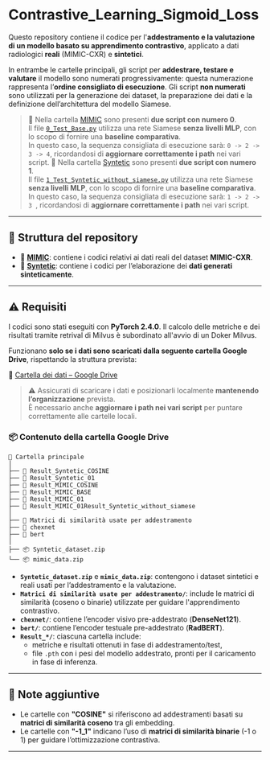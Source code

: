 # Contrastive_Learning_Sigmoid_Loss

Questo repository contiene il codice per l'**addestramento e la valutazione di un modello basato su apprendimento contrastivo**, applicato a dati radiologici **reali** (MIMIC-CXR) e **sintetici**.

In entrambe le cartelle principali, gli script per **addestrare, testare e valutare** il modello sono numerati progressivamente: questa numerazione rappresenta l’**ordine consigliato di esecuzione**. Gli script **non numerati** sono utilizzati per la generazione dei dataset, la preparazione dei dati e la definizione dell’architettura del modello Siamese.

> 🔁 Nella cartella [MIMIC](https://github.com/DusoGiulio/Contrastive_Learning_Sigmoid_Loss/tree/main/MIMIC) sono presenti **due script con numero 0**.  
> Il file [`0_Test_Base.py`](https://github.com/DusoGiulio/Contrastive_Learning_Sigmoid_Loss/blob/main/MIMIC/0_Test_Base.py) utilizza una rete Siamese **senza livelli MLP**, con lo scopo di fornire una **baseline comparativa**.  
> In questo caso, la sequenza consigliata di esecuzione sarà: `0 -> 2 -> 3 -> 4`, ricordandosi di **aggiornare correttamente i path** nei vari script.
> 🔁 Nella cartella [Syntetic](https://github.com/DusoGiulio/Contrastive_Learning_Sigmoid_Loss/tree/main/Syntetic) sono presenti **due script con numero 1**.  
> Il file [`1_Test_Syntetic_without_siamese.py`](https://github.com/DusoGiulio/Contrastive_Learning_Sigmoid_Loss/blob/main/Syntetic/1_Test_Syntetic_without_siamese.py) utilizza una rete Siamese **senza livelli MLP**, con lo scopo di fornire una **baseline comparativa**.  
> In questo caso, la sequenza consigliata di esecuzione sarà: `1 -> 2 -> 3 `, ricordandosi di **aggiornare correttamente i path** nei vari script.
---

## 📁 Struttura del repository

- 🔬 [**MIMIC**](https://github.com/DusoGiulio/Contrastive_Learning_Sigmoid_Loss/tree/main/MIMIC): contiene i codici relativi ai dati reali del dataset **MIMIC-CXR**.
- 🧪 [**Syntetic**](https://github.com/DusoGiulio/Contrastive_Learning_Sigmoid_Loss/tree/main/Syntetic): contiene i codici per l’elaborazione dei **dati generati sinteticamente**.

---

## ⚠️ Requisiti

I codici sono stati eseguiti con **PyTorch 2.4.0**.
Il calcolo delle metriche e dei risultati tramite retrival di Milvus è subordinato all'avvio di un Doker Milvus.

Funzionano **solo se i dati sono scaricati dalla seguente cartella Google Drive**, rispettando la struttura prevista:

📂 [Cartella dei dati – Google Drive](https://drive.google.com/drive/folders/1knHZOF-oiEDl5fsJvqHVz5ClMTquBAbN?usp=sharing)

> ⚠️ Assicurati di scaricare i dati e posizionarli localmente **mantenendo l’organizzazione** prevista.  
> È necessario anche **aggiornare i path nei vari script** per puntare correttamente alle cartelle locali.

### 📦 Contenuto della cartella Google Drive

```plaintext
📁 Cartella principale
│
├── 📁 Result_Syntetic_COSINE
├── 📁 Result_Syntetic_01
├── 📁 Result_MIMIC_COSINE
├── 📁 Result_MIMIC_BASE
├── 📁 Result_MIMIC_01
├── 📁 Result_MIMIC_01Result_Syntetic_without_siamese
│
├── 📁 Matrici di similarità usate per addestramento
├── 📁 chexnet
├── 📁 bert
│
├── 📦 Syntetic_dataset.zip
└── 📦 mimic_data.zip
```

- **`Syntetic_dataset.zip`** e **`mimic_data.zip`**: contengono i dataset sintetici e reali usati per l’addestramento e la valutazione.
- **`Matrici di similarità usate per addestramento/`**: include le matrici di similarità (coseno o binarie) utilizzate per guidare l'apprendimento contrastivo.
- **`chexnet/`**: contiene l’encoder visivo pre-addestrato (**DenseNet121**).
- **`bert/`**: contiene l’encoder testuale pre-addestrato (**RadBERT**).
- **`Result_*/`**: ciascuna cartella include:
  - metriche e risultati ottenuti in fase di addestramento/test,
  - file `.pth` con i pesi del modello addestrato, pronti per il caricamento in fase di inferenza.

---

## 📌 Note aggiuntive

- Le cartelle con **"COSINE"** si riferiscono ad addestramenti basati su **matrici di similarità coseno** tra gli embedding.
- Le cartelle con **"-1_1"** indicano l’uso di **matrici di similarità binarie** (-1 o 1) per guidare l’ottimizzazione contrastiva.

---
